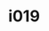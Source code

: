 ---
title: i019
text: In conflicts, do you
options:
  a: 
    text: Aim for logical consistency and fairness 
    dimension: T
  b:
    text: Prioritize harmony and empathy for feelings
    dimension: F
---